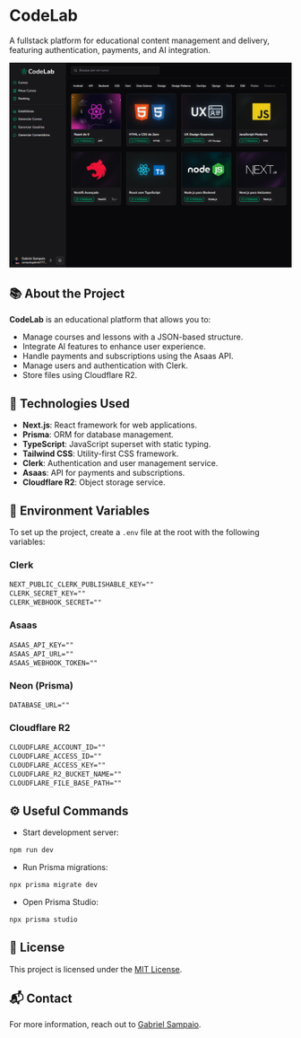 # CodeLab

A fullstack platform for educational content management and delivery, featuring authentication, payments, and AI integration.

![CodeLab](./CodeLab.png)

## 📚 About the Project

**CodeLab** is an educational platform that allows you to:

- Manage courses and lessons with a JSON-based structure.
- Integrate AI features to enhance user experience.
- Handle payments and subscriptions using the Asaas API.
- Manage users and authentication with Clerk.
- Store files using Cloudflare R2.

## 🚀 Technologies Used

- **Next.js**: React framework for web applications.
- **Prisma**: ORM for database management.
- **TypeScript**: JavaScript superset with static typing.
- **Tailwind CSS**: Utility-first CSS framework.
- **Clerk**: Authentication and user management service.
- **Asaas**: API for payments and subscriptions.
- **Cloudflare R2**: Object storage service.

## 🔧 Environment Variables

To set up the project, create a `.env` file at the root with the following variables:

### Clerk

```env
NEXT_PUBLIC_CLERK_PUBLISHABLE_KEY=""
CLERK_SECRET_KEY=""
CLERK_WEBHOOK_SECRET=""
```

### Asaas

```env
ASAAS_API_KEY=""
ASAAS_API_URL=""
ASAAS_WEBHOOK_TOKEN=""
```

### Neon (Prisma)

```env
DATABASE_URL=""
```

### Cloudflare R2

```env
CLOUDFLARE_ACCOUNT_ID=""
CLOUDFLARE_ACCESS_ID=""
CLOUDFLARE_ACCESS_KEY=""
CLOUDFLARE_R2_BUCKET_NAME=""
CLOUDFLARE_FILE_BASE_PATH=""
```

## ⚙️ Useful Commands

- Start development server:

```bash
npm run dev
```

- Run Prisma migrations:

```bash
npx prisma migrate dev
```

- Open Prisma Studio:

```bash
npx prisma studio
```

## 📄 License

This project is licensed under the [MIT License](LICENSE).

## 📬 Contact

For more information, reach out to [Gabriel Sampaio](https://github.com/sampaiogabriel).
